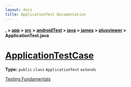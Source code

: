 ```yaml
---
layout: docs
title: ApplicationTest Documentation
---
```

#### [.](./../../../../../../index) > [app](./../../../../../index) > [src](./../../../../index) > [androidTest](./../../../index) > [java](./../../index) > [james](./../index) > [plusviewer](./index) > **ApplicationTest.java**

# [ApplicationTestCase<Application>](https://github.com/fennifith/PlusViewer/blob/master/app/src/androidTest/java/james/plusviewer/ApplicationTest.java#L7)

**Type:** `public` `class` `ApplicationTest` `extends`

<a href="http://d.android.com/tools/testing/testing_android.html">Testing Fundamentals</a> 












